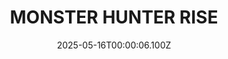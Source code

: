 ---
title: "MONSTER HUNTER RISE"
id: 1446780
date: 2025-05-16T00:00:06.100Z
link: games/steam/recent/monster-hunter-rise
image: http://media.steampowered.com/steamcommunity/public/images/apps/1446780/560dd364b52075b783424961a43c01f9b69fde15.jpg
playtime_2weeks: 2043
playtime_forever: 9639
playtime_windows_forever: 0
playtime_mac_forever: 0
playtime_linux_forever: 9639
playtime_deck_forever: 9639
---